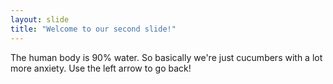 ```yaml
---
layout: slide
title: "Welcome to our second slide!"
---
```

The human body is 90% water. So basically we're just cucumbers with a lot more anxiety. 
Use the left arrow to go back!
